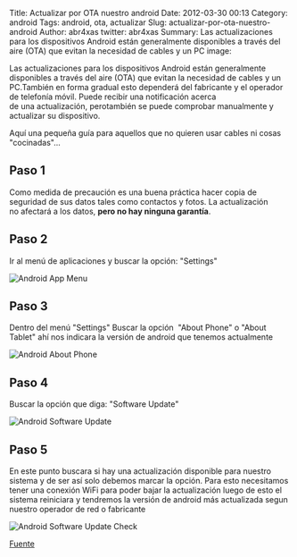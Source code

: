 Title: Actualizar por OTA nuestro android
Date: 2012-03-30 00:13
Category: android
Tags: android, ota, actualizar
Slug: actualizar-por-ota-nuestro-android
Author: abr4xas
twitter: abr4xas
Summary: Las actualizaciones para los dispositivos Android están generalmente disponibles a través del aire (OTA) que evitan la necesidad de cables y un PC 
image: 


Las actualizaciones para los dispositivos Android están generalmente disponibles a través del aire (OTA) que evitan la necesidad de cables y un PC.También en forma gradual esto dependerá del fabricante y el operador de telefonía móvil. Puede recibir una notificación acerca de una actualización, perotambién se puede comprobar manualmente y actualizar su dispositivo.

Aquí una pequeña guía para aquellos que no quieren usar cables ni cosas
"cocinadas"...

## Paso 1

Como medida de precaución es una buena práctica hacer copia de seguridad
de sus datos tales como contactos y fotos. La actualización no afectará
a los datos, **pero no hay ninguna
garantía**.


## Paso 2

Ir al menú de aplicaciones y buscar la opción: "Settings"

![Android App
Menu](http://cdn3.pcadvisor.co.uk/cmsdata/features/3347925/Android_App_Menu.png)

## Paso 3

Dentro del menú "Settings" Buscar la opción  "About Phone" o "About
Tablet" ahí nos indicara la versión de android que tenemos actualmente



![Android About
Phone](http://cdn3.pcadvisor.co.uk/cmsdata/features/3347925/Android_About_Phone_Tablet.png)

## Paso 4

Buscar la opción que diga: "Software Update"

![Android Software
Update](http://cdn3.pcadvisor.co.uk/cmsdata/features/3347925/Android_Software_Update.png)

## Paso 5

En este punto buscara si hay una actualización disponible para nuestro
sistema y de ser así solo debemos marcar la opción. Para esto
necesitamos tener una conexión WiFi para poder bajar la actualización
luego de esto el sistema reiniciara y tendremos la versión de android
más actualizada segun nuestro operador de red o fabricante


![Android Software Update
Check](http://cdn3.pcadvisor.co.uk/cmsdata/features/3347925/Android_Software_Check.png)

[Fuente](http://www.pcadvisor.co.uk/how-to/google-android/3347925/how-manually-upgrade-android-smartphone-or-tablet/ "A one-size-fits-all guide to updating your device to a newer software version")
